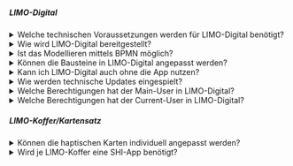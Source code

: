 ##### LIMO-Digital

<details>
<summary>Welche technischen Voraussetzungen werden für LIMO-Digital benötigt?</summary>

>Für den Zugriff benötigen Sie einen Internetbrowser wie beispielsweise Google Chrome oder Mozilla Firefox. Es ist keine Installation der Anwendung erforderlich.
</details>
  
<details>
<summary>Wie wird LIMO-Digital bereitgestellt?</summary>

>Die Kollaborationsplattform wird als Software as a Service vom SHI in Deutschland gehostet. Über eine Mandantenfähigkeit können Sie auf die Plattform zugreifen.
</details>
  
<details>
<summary>Ist das Modellieren mittels BPMN möglich?</summary>

>Ja, die Umwandlung zu BPMN erfolgt bei der Modellierung mit den SHI-Bausteinen im Hintergrund. Die Ansicht zwischen den SHI-Bausteinen und BPMN kann jederzeit gewechselt werden.
</details>
  
<details>
<summary>Können die Bausteine in LIMO-Digital angepasst werden?</summary>

>Ja, individuelle Anpassungen sind grundsätzlich möglich. Der digitale Kartensatz enthält Leerkarten für alles, was in den vordefinierten Karten nicht mit inbegriffen ist.
</details>
  
<details>
<summary>Kann ich LIMO-Digital auch ohne die App nutzen?</summary>

>Ja, allerdings ist die Nutzung der App nur bei Verwendung der SHI-Koffer möglich.
</details>
  
<details>
<summary>Wie werden technische Updates eingespielt?</summary>

>Technische Updates sind Bestandteil des Vertrages und werden automatisch eingespielt.
</details>
  
<details>
<summary>Welche Berechtigungen hat der Main-User in LIMO-Digital?</summary>

>Die Main-User können die Projekte der Organisation verwalten und den Zugriff der Current-User überwachen.
</details>
  
<details>
<summary>Welche Berechtigungen hat der Current-User in LIMO-Digital?</summary>

>Die Current-User können über einen Link auf SHI-Digital zugreifen. Dafür ist keine Anmeldung notwendig.
</details>

##### LIMO-Koffer/Kartensatz

<details>
<summary>Können die haptischen Karten individuell angepasst werden?</summary>

>Ja, individuelle Anpassungen sind grundsätzlich möglich. Der Kartensatz enthält Leerkarten für alles, was in den vordefinierten Karten nicht mit inbegriffen ist.
</details>
  
<details>
<summary>Wird je LIMO-Koffer eine SHI-App benötigt?</summary>

>Sie benötigen je Koffer eine Applizenz.
</details>
